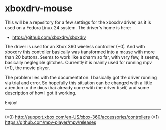 # xboxdrv-mouse

This will be a repository for a few settings for the xboxdrv driver, as it is used on a Fedora Linux 24 system. The driver's home is here:

* https://github.com/xboxdrv/xboxdrv

The driver is used for an Xbox 360 wireless controller (*0). And with xboxdrv this controller basically was transformed into a mouse with more than 20 buttons. Seems to work like a charm so far, with very few, it seems, basically neglegible glitches. Currently it is mainly used for running mpv (*1), the movie player.

The problem lies with the documentation: I basically got the driver running via trial and error. So hopefully this situation can be changed with a little attention to the docs that already come with the driver itself, and some description of how I got it working.

Enjoy!


--------------
(*0) http://support.xbox.com/en-US/xbox-360/accessories/controllers
(*1) https://github.com/mpv-player/mpv/releases
